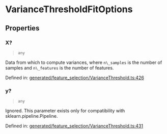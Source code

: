 # VarianceThresholdFitOptions

## Properties

### X?

> `any`

Data from which to compute variances, where `n\_samples` is the number of samples and `n\_features` is the number of features.

Defined in:  [generated/feature\_selection/VarianceThreshold.ts:426](https://github.com/transitive-bullshit/scikit-learn-ts/blob/b59c1ff/packages/sklearn/src/generated/feature_selection/VarianceThreshold.ts#L426)

### y?

> `any`

Ignored. This parameter exists only for compatibility with sklearn.pipeline.Pipeline.

Defined in:  [generated/feature\_selection/VarianceThreshold.ts:431](https://github.com/transitive-bullshit/scikit-learn-ts/blob/b59c1ff/packages/sklearn/src/generated/feature_selection/VarianceThreshold.ts#L431)

